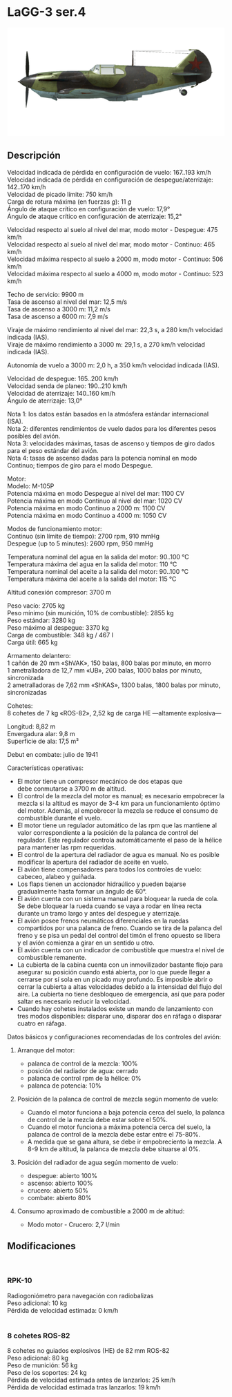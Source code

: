 # LaGG-3 ser.4  
  
![lagg3s4](../images/lagg3s4.png)  
  
## Descripción  
  
Velocidad indicada de pérdida en configuración de vuelo: 167..193 km/h  
Velocidad indicada de pérdida en configuración de despegue/aterrizaje: 142..170 km/h  
Velocidad de picado límite: 750 km/h  
Carga de rotura máxima (en fuerzas <i>g</i>): 11 <i>g</i>  
Ángulo de ataque crítico en configuración de vuelo: 17,9°  
Ángulo de ataque crítico en configuración de aterrizaje: 15,2°  
  
Velocidad respecto al suelo al nivel del mar, modo motor - Despegue: 475 km/h  
Velocidad respecto al suelo al nivel del mar, modo motor - Continuo: 465 km/h  
Velocidad máxima respecto al suelo a 2000 m, modo motor - Continuo: 506 km/h  
Velocidad máxima respecto al suelo a 4000 m, modo motor - Continuo: 523 km/h  
  
Techo de servicio: 9900 m  
Tasa de ascenso al nivel del mar: 12,5 m/s  
Tasa de ascenso a 3000 m: 11,2 m/s  
Tasa de ascenso a 6000 m: 7,9 m/s  
  
Viraje de máximo rendimiento al nivel del mar: 22,3 s, a 280 km/h velocidad indicada (IAS).  
Viraje de máximo rendimiento a 3000 m: 29,1 s, a 270 km/h velocidad indicada (IAS).  
  
Autonomía de vuelo a 3000 m: 2,0 h, a 350 km/h velocidad indicada (IAS).  
  
Velocidad de despegue: 165..200 km/h  
Velocidad senda de planeo: 190..210 km/h  
Velocidad de aterrizaje: 140..160 km/h  
Ángulo de aterrizaje: 13,0°  
  
Nota 1: los datos están basados en la atmósfera estándar internacional (ISA).  
Nota 2: diferentes rendimientos de vuelo dados para los diferentes pesos posibles del avión.  
Nota 3: velocidades máximas, tasas de ascenso y tiempos de giro dados para el peso estándar del avión.  
Nota 4: tasas de ascenso dadas para la potencia nominal en modo Continuo; tiempos de giro para el modo Despegue.  
  
Motor:  
Modelo: M-105P  
Potencia máxima en modo Despegue al nivel del mar: 1100 CV  
Potencia máxima en modo Continuo al nivel del mar: 1020 CV  
Potencia máxima en modo Continuo a 2000 m: 1100 CV  
Potencia máxima en modo Continuo a 4000 m: 1050 CV  
  
Modos de funcionamiento motor:  
Continuo (sin límite de tiempo): 2700 rpm, 910 mmHg  
Despegue (up to 5 minutes): 2600 rpm, 950 mmHg  
  
Temperatura nominal del agua en la salida del motor: 90..100 °C  
Temperatura máxima del agua en la salida del motor: 110 °C  
Temperatura nominal del aceite a la salida del motor: 90..100 °C  
Temperatura máxima del aceite a la salida del motor: 115 °C  
  
Altitud conexión compresor: 3700 m  
  
Peso vacío: 2705 kg  
Peso mínimo (sin munición, 10% de combustible): 2855 kg  
Peso estándar: 3280 kg  
Peso máximo al despegue: 3370 kg  
Carga de combustible: 348 kg / 467 l  
Carga útil: 665 kg  
  
Armamento delantero:  
1 cañón de 20 mm «ShVAK», 150 balas, 800 balas por minuto, en morro  
1 ametralladora de 12,7 mm «UB», 200 balas, 1000 balas por minuto, sincronizada  
2 ametralladoras de 7,62 mm «ShKAS», 1300 balas, 1800 balas por minuto, sincronizadas  
  
Cohetes:  
8 cohetes de 7 kg «ROS-82», 2,52 kg de carga HE —altamente explosiva—  
  
Longitud: 8,82 m  
Envergadura alar: 9,8 m  
Superficie de ala: 17,5 m²  
  
Debut en combate: julio de 1941  
  
Características operativas:  
- El motor tiene un compresor mecánico de dos etapas que debe conmutarse a 3700 m de altitud.  
- El control de la mezcla del motor es manual; es necesario empobrecer la mezcla si la altitud es mayor de 3-4 km para un funcionamiento óptimo del motor. Además, al empobrecer la mezcla se reduce el consumo de combustible durante el vuelo.  
- El motor tiene un regulador automático de las rpm que las mantiene al valor correspondiente a la posición de la palanca de control del regulador. Este regulador controla automáticamente el paso de la hélice para mantener las rpm requeridas.  
- El control de la apertura del radiador de agua es manual. No es posible modificar la apertura del radiador de aceite en vuelo.  
- El avión tiene compensadores para todos los controles de vuelo: cabeceo, alabeo y guiñada.  
- Los flaps tienen un accionador hidraúlico y pueden bajarse gradualmente hasta formar un ángulo de 60°.  
- El avión cuenta con un sistema manual para bloquear la rueda de cola. Se debe bloquear la rueda cuando se vaya a rodar en línea recta durante un tramo largo y antes del despegue y aterrizaje.  
- El avión posee frenos neumáticos diferenciales en la ruedas compartidos por una palanca de freno. Cuando se tira de la palanca del freno y se pisa un pedal del control del timón el freno opuesto se libera y el avión comienza a girar en un sentido u otro.  
- El avión cuenta con un indicador de combustible que muestra el nivel de combustible remanente.  
- La cubierta de la cabina cuenta con un inmovilizador bastante flojo para asegurar su posición cuando está abierta, por lo que puede llegar a cerrarse por sí sola en un picado muy profundo. Es imposible abrir o cerrar la cubierta a altas velocidades debido a la intensidad del flujo del aire. La cubierta no tiene desbloqueo de emergencia, así que para poder saltar es necesario reducir la velocidad.  
- Cuando hay cohetes instalados existe un mando de lanzamiento con tres modos disponibles: disparar uno, disparar dos en ráfaga o disparar cuatro en ráfaga.  
  
Datos básicos y configuraciones recomendadas de los controles del avión:  
1. Arranque del motor:  
	- palanca de control de la mezcla: 100%  
	- posición del radiador de agua: cerrado  
	- palanca de control rpm de la hélice: 0%  
	- palanca de potencia: 10%  
  
2. Posición de la palanca de control de mezcla según momento de vuelo:  
	- Cuando el motor funciona a baja potencia cerca del suelo, la palanca de control de la mezcla debe estar sobre el 50%.  
	- Cuando el motor funciona a máxima potencia cerca del suelo, la palanca de control de la mezcla debe estar entre el  75-80%.  
	- A medida que se gana altura, se debe ir empobreciento la mezcla. A 8-9 km de altitud, la palanca de mezcla debe situarse al 0%.  
  
3. Posición del radiador de agua según momento de vuelo:  
	- despegue: abierto 100%  
	- ascenso: abierto 100%  
	- crucero: abierto 50%  
	- combate: abierto 80%  
  
4. Consumo aproximado de combustible a 2000 m de altitud:  
	- Modo motor - Crucero: 2,7 l/min  
  
## Modificaciones  
  ﻿
  
### RPK-10  
  
Radiogoniómetro para navegación con radiobalizas  
Peso adicional: 10 kg  
Pérdida de velocidad estimada: 0 km/h  
  ﻿
  
### 8 cohetes ROS-82  
  
8 cohetes no guiados explosivos (HE) de 82 mm ROS-82  
Peso adicional: 80 kg  
Peso de munición: 56 kg  
Peso de los soportes: 24 kg  
Pérdida de velocidad estimada antes de lanzarlos: 25 km/h  
Pérdida de velocidad estimada tras lanzarlos: 19 km/h  